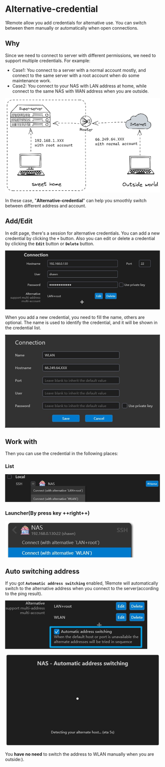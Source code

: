 # Alternative-credential

1Remote allow you add credentials for alternative use. You can switch between them manually or automatically when open connections.

## Why

Since we need to connect to server with different permissions, we need to support multiple credentials. For example:

- Case1: You connect to a server with a normal account mostly, and connect to the same server with a root account when do some maintenance work.
- Case2: You connect to your NAS with LAN address at home, while connect to the same NAS with WAN address when you are outside.

![multi-credential-demo](img/multi-credential-demo.png)

In these case, "**Alternative-credential**" can help you smoothly switch between different address and account.

## Add/Edit

In edit page, there's a session for alternative credentials. You can add a new credential by clicking the **`+`** button. Also you can edit or delete a credential by clicking the **`Edit`** button or **`Delete`** button.

![multi-credential-demo](img/multi-credential-add.jpg)

When you add a new credential, you need to fill the name, others are optional. The name is used to identify the credential, and it will be shown in the credential list.

![multi-credential-demo](img/multi-credential-edit.jpg)

## Work with

Then you can use the credential in the following places:

### List

![List view](img/multi-credential-connect.jpg)

### Launcher(**By press key ++right++**)

![Launcher(By press key ++right++)](img/multi-credential-connect2.jpg)

## Auto switching address

If you got **`Automatic address switching`** enabled, 1Remote will automatically switch to the alternative address when you connect to the server(according to the ping result).

![multi-credential-demo](img/multi-credential-auto-switch.jpg)

![multi-credential-detecting](img/multi-credential-detecting.jpg)

You **have no need** to switch the address to WLAN manually when you are outside:).
